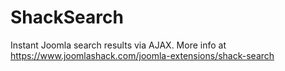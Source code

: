 # ShackSearch
Instant Joomla search results via AJAX. More info at https://www.joomlashack.com/joomla-extensions/shack-search
